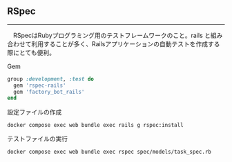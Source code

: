 ## RSpec

------

　RSpecはRubyプログラミング用のテストフレームワークのこと。rails と組み合わせて利用することが多く、Railsアプリケーションの自動テストを作成する際にとても便利。

Gem

```ruby
group :development, :test do
  gem 'rspec-rails'
  gem 'factory_bot_rails'
end
```

設定ファイルの作成

```docker compose exec web bundle exec rails g rspec:install
docker compose exec web bundle exec rails g rspec:install
```

テストファイルの実行

```
docker compose exec web bundle exec rspec spec/models/task_spec.rb
```



